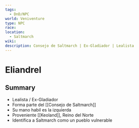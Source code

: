 ```yaml
---
tags:
  - DnD/NPC
world: Veniventure
type: NPC
race: 
location:
  - Saltmarch
wiki: 
description: Consejo de Saltmarch | Ex-Gladiador | Lealista
---
```


# Eliandrel

## Summary

- Lealista / Ex-Gladiador
- Forma parte del [[Consejo de Saltmarch]]
- Su mano habil es la izquierda
- Proveniente [[Keoland]], Reino del Norte
- Identifica a Saltmarch como un pueblo vulnerable